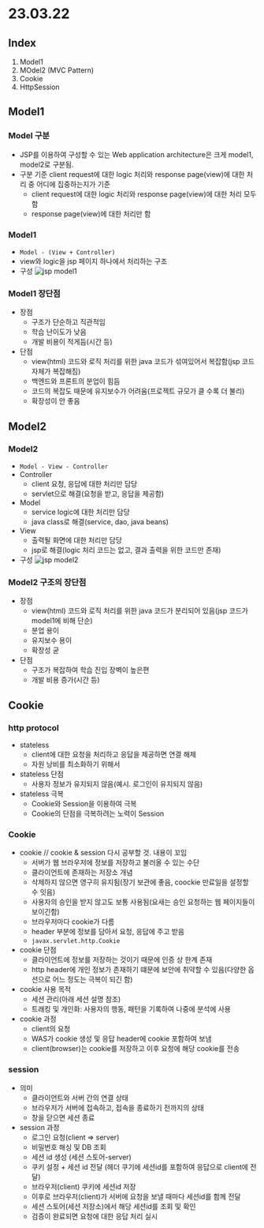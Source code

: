 # 23.03.22

## Index
1. Model1
2. MOdel2 (MVC Pattern)
3. Cookie
4. HttpSession

## Model1
### Model 구분
- JSP를 이용하여 구성할 수 있는 Web application architecture은 크게 model1, model2로 구분됨.
- 구분 기준 client request에 대한 logic 처리와 response page(view)에 대한 처리 중 어디에 집중하는지가 기준
  - client request에 대한 logic 처리와 response page(view)에 대한 처리 모두 함
  - response page(view)에 대한 처리만 함

### Model1
- `Model - (View + Controller)`
- view와 logic을 jsp 페이지 하나에서 처리하는 구조
- 구성
![jsp model1](https://user-images.githubusercontent.com/103169947/226771518-ae3bcd0f-fde5-44c8-8d34-2dc8d7de6b9d.PNG)

### Model1 장단점
- 장점
  - 구조가 단순하고 직관적임
  - 학습 난이도가 낮음
  - 개발 비용이 적게듬(시간 등)
- 단점
  - view(html) 코드와 로직 처리를 위한 java 코드가 섞여있어서 복잡함(jsp 코드 자체가 복잡해짐)
  - 백엔드와 프론트의 분업이 힘듬
  - 코드의 복잡도 때문에 유지보수가 어려움(프로젝트 규모가 클 수록 더 불리)
  - 확장성이 안 좋음

## Model2
### Model2
- `Model - View - Controller`
- Controller
  - client 요청, 응답에 대한 처리만 담당
  - servlet으로 해결(요청을 받고, 응답을 제공함)
- Model
  - service logic에 대한 처리만 담당
  - java class로 해결(service, dao, java beans)
- View
  - 출력될 화면에 대한 처리만 담당
  - jsp로 해결(logic 처리 코드는 없고, 결과 출력을 위한 코드만 존재)
- 구성
![jsp model2](https://user-images.githubusercontent.com/103169947/226772430-3c8c85f7-2ca9-4f19-a9f9-e7216d75e2d6.PNG)

### Model2 구조의 장단점
- 장점
  - view(html) 코드와 로직 처리를 위한 java 코드가 분리되어 있음(jsp 코드가 model1에 비해 단순)
  - 분업 용이
  - 유지보수 용이
  - 확장성 굳
- 단점
  - 구조가 복잡하여 학습 진입 장벽이 높은편
  - 개발 비용 증가(시간 등)

## Cookie
### http protocol
- stateless
  - client에 대한 요청을 처리하고 응답을 제공하면 연결 해제
  - 자원 낭비를 최소화하기 위해서
- stateless 단점
  - 사용자 정보가 유지되지 않음(예시. 로그인이 유지되지 않음)
- stateless 극복
  - Cookie와 Session을 이용하여 극복
  - Cookie의 단점을 극복하려는 노력이 Session

### Cookie
- cookie // cookie & session 다시 공부할 것. 내용이 꼬임
  - 서버가 웹 브라우저에 정보를 저장하고 불러올 수 있는 수단
  - 클라이언트에 존재하는 저장소 개념
  - 삭제하지 않으면 영구히 유지됨(장기 보관에 좋음, coockie 만료일을 설정할 수 잇음)
  - 사용자의 승인을 받지 않고도 보통 사용됨(요새는 승인 요청하는 웹 페이지들이 보이긴함)
  - 브라우저마다 cookie가 다름
  - header 부분에 정보를 담아서 요청, 응답에 주고 받음
  - `javax.servlet.http.Cookie`
- cookie 단점
  - 클라이언트에 정보를 저장하는 것이기 때문에 인증 상 한계 존재
  - http header에 개인 정보가 존재하기 떄문에 보안에 취약할 수 있음(다양한 옵션으로 어느 정도는 극복이 되긴 함)
- cookie 사용 목적
  - 세션 관리(아래 세션 설명 참조)
  - 트래킹 및 개인화: 사용자의 행동, 패턴을 기록하여 나중에 분석에 사용
- cookie 과정
  - client의 요청
  - WAS가 cookie 생성 및 응답 header에 cookie 포함하여 보냄
  - client(browser)는 cookie를 저장하고 이후 요청에 해당 cookie를 전송

### session
- 의미
  - 클라이언트와 서버 간의 연결 상태
  - 브라우저가 서버에 접속하고, 접속을 종료하기 전까지의 상태
  - 창을 닫으면 세션 종료
- session 과정
  - 로그인 요청(client => server)
  - 비밀번호 해싱 및 DB 조회
  - 세션 id 생성 (세션 스토어-server)
  - 쿠키 설정 + 세션 id 전달 (헤더 쿠기에 세션id를 포함하여 응답으로 client에 전달)
  - 브라우저(client) 쿠키에 세션id 저장
  - 이후로 브라우저(client)가 서버에 요청을 보낼 때마다 세션id를 함께 전달
  - 세션 스토어(세션 저장소)에서 해당 세션id를 조회 및 확인
  - 검증이 완료되면 요청에 대한 응답 처리 실시

